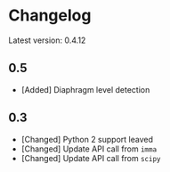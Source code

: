 # Changelog

Latest version: 0.4.12

## 0.5
* [Added] Diaphragm level detection

## 0.3

* [Changed] Python 2 support leaved
* [Changed] Update API call from `imma`
* [Changed] Update API call from `scipy`